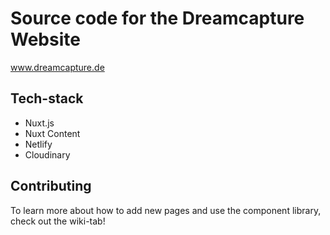 # Source code for the Dreamcapture Website
www.dreamcapture.de

## Tech-stack

- Nuxt.js
- Nuxt Content
- Netlify
- Cloudinary

## Contributing
To learn more about how to add new pages and use the component library, check out the wiki-tab!




